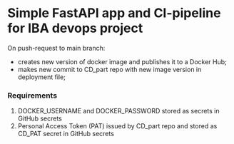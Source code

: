 # Simple FastAPI app and CI-pipeline for IBA devops project

On push-request to main branch:
- creates new version of docker image and publishes it to a Docker Hub; 
- makes new commit to CD_part repo with new image version in deployment file;

### Requirements

1. DOCKER_USERNAME and DOCKER_PASSWORD stored as secrets in GitHub secrets
2. Personal Access Token (PAT) issued by CD_part repo and stored as CD_PAT secret in GitHub secrets